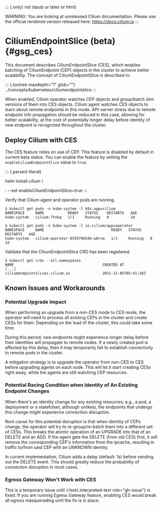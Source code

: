 ::: {.only}
not (epub or latex or html)

WARNING: You are looking at unreleased Cilium documentation. Please use
the official rendered version released here: <https://docs.cilium.io>
:::

CiliumEndpointSlice (beta) {#gsg_ces}
==========================

This document describes CiliumEndpointSlice (CES), which enables
batching of CiliumEndpoint (CEP) objects in the cluster to achieve
better scalability. The concept of CiliumEndpointSlice is described in:

::: {.toctree maxdepth="1" glob=""}
../concepts/kubernetes/ciliumendpointslice
:::

When enabled, Cilium operator watches CEP objects and group/batch slim
versions of them into CES objects. Cilium agent watches CES objects to
learn about remote endpoints in this mode. API-server stress due to
remote endpoint info propagation should be reduced in this case,
allowing for better scalability, at the cost of potentially longer delay
before identity of new endpoint is recognized throughout the cluster.

Deploy Cilium with CES
----------------------

The CES feature relies on use of CEP. This feature is disabled by
default in current beta status. You can enable the feature by setting
the `enableCiliumEndpointSlice` value to `true`.

::: {.parsed-literal}

helm install cilium \\

:   \--set enableCiliumEndpointSlice=true
:::

Verify that Cilium agent and operator pods are running.

``` {.shell-session}
$ kubectl get pods -n kube-system -l k8s-app=cilium
NAMESPACE     NAME           READY   STATUS    RESTARTS   AGE
kube-system   cilium-7tnkq   1/1     Running   0          1d

$ kubectl get pods -n kube-system -l io.cilium/app=operator
NAMESPACE     NAME                               READY   STATUS    RESTARTS   AGE
kube-system   cilium-operator-855979b54b-w8rsm   1/1     Running   0          1d
```

Validate that the CiliumEndpointSlice CRD has been registered.

``` {.shell-session}
$ kubectl get crds --all-namespaces
NAME                                         CREATED AT
[...]
ciliumendpointslices.cilium.io               2021-11-05T05:41:28Z
```

Known Issues and Workarounds
----------------------------

### Potential Upgrade Impact

When performing an upgrade from a non-CES mode to CES mode, the operator
will need to process all existing CEPs in the cluster and create CESs
for them. Depending on the load of the cluster, this could take some
time.

During this period, new endpoints might experience longer delay before
their identities will propagate to remote nodes. If a newly created pod
is affected by this delay, then it may temporarily fail to establish
connectivity to remote pods in the cluster.

A mitigation strategy is to upgrade the operator from non-CES to CES
before upgrading agents on each node. This will let it start creating
CESs right away, while the agents are still watching CEP resources.

### Potential Racing Condition when Identity of An Existing Endpoint Changes

When there\'s an identity change for any existing resources, e.g., a
pod, a deployment or a statefulset, although unlikely, the endpoints
that undergo this change might experience connection disruption.

Root cause for this potential disruption is that when identity of CEPs
change, the operator will try to re-group/re-batch them into a different
set of CESs. This breaks the atomic operation of an UPGRADE into that of
an DELETE and an ADD. If the agent gets the DELETE (from old CES) first,
it will remove the corresponding CEP\'s information from the ipcache,
resulting in traffic to/from said CEP with an UNKNOWN identity.

In current implementation, Cilium adds a delay (default: 1s) before
sending out the DELETE event. This should greatly reduce the probability
of connection disruption in most cases.

### Egress Gateway Won\'t Work with CES

This is a temporary issue until `17669`{.interpreted-text
role="gh-issue"} is fixed. If you are running Egress Gateway feature,
enabling CES would break all egress masquerading until the fix is in
place.
